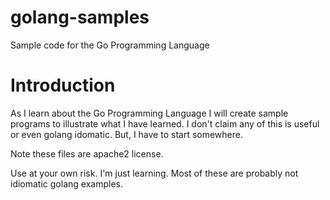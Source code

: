 golang-samples
==============

Sample code for the Go Programming Language

Introduction
============
As I learn about the Go Programming Language I will create sample programs to illustrate what I have learned. I don't claim any of this is useful or even golang idomatic.  But, I have to start somewhere.

Note these files are apache2 license.  

Use at your own risk. I'm just learning.  Most of these are probably not idiomatic golang examples.


